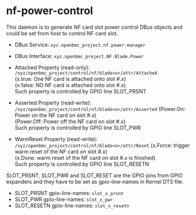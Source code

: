 # nf-power-control
This daemon is to generate NF card slot power control DBus objects and 
could be set from host to control NF card slot. 

* DBus Service: ```xyz.openbmc_project.nf.power.manager```
* DBus Interface: ```xyz.openbmc_project.NF.Blade.Power```

* Attached Property (read-only): ```/xyz/openbmc_project/control/nf/blade<x>/attr/Attached```   
(x.true: One NF card is attached onto slot #.x)   
(x.false: NO NF card is attached onto slot #.x)   
Such property is controlled by GPIO line SLOT_PRSNT

* Asserted Property (read-write): ```/xyz/openbmc_project/control/nf/blade<x>/attr/Asserted```
(Power.On: Power on the NF card on slot #.x)   
(Power.Off: Power off the NF card on slot #.x)   
Such property is controlled by GPIO line SLOT_PWR

* WarmReset Property (read-write): ```/xyz/openbmc_project/control/nf/blade<x>/attr/Reset```
(x.Force: trigger warm reset of the NF card on slot #.x)   
(x.Done: warm reset of the NF card on slot #.x is finished)   
Such property is controlled by GPIO line SLOT_RESETN

SLOT_PRSNT, SLOT_PWR and SLOT_RESET are the GPIO pins from GPIO expanders and 
they have to be set as gpio-line-names in Kernel DTS file.
* SLOT_PRSNT gpio-line-names: ```slot_x_prsnt```     
* SLOT_PWR gpio-line-names: ```slot_x_pwr```     
* SLOT_RESETN gpio-line-names: ```slot_x_resetn```     

